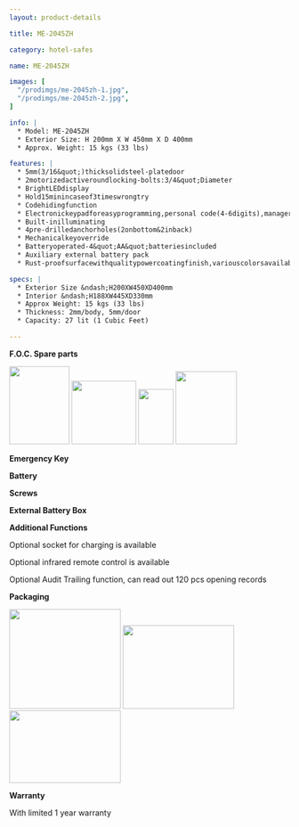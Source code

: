 ```yaml
---
layout: product-details

title: ME-2045ZH

category: hotel-safes

name: ME-2045ZH

images: [
  "/prodimgs/me-2045zh-1.jpg",
  "/prodimgs/me-2045zh-2.jpg",
]

info: |
  * Model: ME-2045ZH
  * Exterior Size: H 200mm X W 450mm X D 400mm
  * Approx. Weight: 15 kgs (33 lbs)

features: |
  * 5mm(3/16&quot;)thicksolidsteel-platedoor
  * 2motorizedactiveroundlocking-bolts:3/4&quot;Diameter
  * BrightLEDdisplay
  * Hold15minincaseof3timeswrongtry
  * Codehidingfunction
  * Electronickeypadforeasyprogramming,personal code(4-6digits),managercode(6digits)
  * Built-inilluminating
  * 4pre-drilledanchorholes(2onbottom&2inback)
  * Mechanicalkeyoverride
  * Batteryoperated-4&quot;AA&quot;batteriesincluded
  * Auxiliary external battery pack
  * Rust-proofsurfacewithqualitypowercoatingfinish,variouscolorsavailable

specs: |
  * Exterior Size &ndash;H200XW450XD400mm
  * Interior &ndash;H188XW445XD330mm
  * Approx Weight: 15 kgs (33 lbs)
  * Thickness: 2mm/body, 5mm/door
  * Capacity: 27 lit (1 Cubic Feet)

---
```


**F.O.C. Spare parts**

<img alt="" src="{PRODIMGS}/prodimgs/me-2045zh-3.jpg" style="width: 108px; height: 140px;" />

<img alt="" src="{PRODIMGS}/prodimgs/me-2045zh-4.jpg" style="width: 116px; height: 114px;" />

<img alt="" src="{PRODIMGS}/prodimgs/me-2045zh-5.jpg" style="width: 63px; height: 99px;" />

<img alt="" src="{PRODIMGS}/prodimgs/me-2045zh-6.jpg" style="width: 110px; height: 131px;" />

**Emergency Key**

**Battery**

**Screws**

**External Battery Box**

**Additional Functions**

Optional socket for charging is available

Optional infrared remote control is available

Optional Audit Trailing function, can read out 120 pcs opening records

**Packaging**

<img alt="" src="{PRODIMGS}/prodimgs/me-2045zh-7.jpg" style="width: 200px; height: 179px;" />

<img alt="" src="{PRODIMGS}/prodimgs/me-2045zh-8.jpg" style="width: 200px; height: 150px;" />

<img alt="" src="{PRODIMGS}/prodimgs/me-2045zh-9.jpg" style="width: 200px; height: 130px;" />

**Warranty**

With limited 1 year warranty


